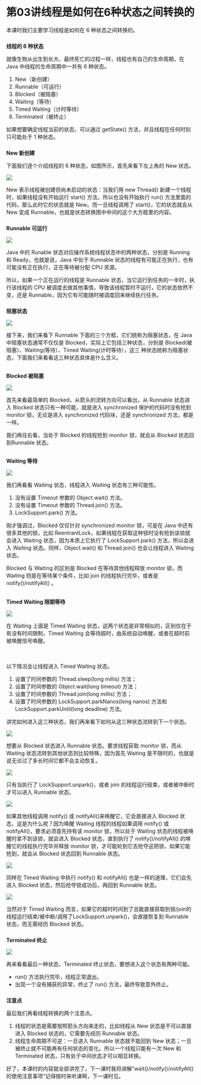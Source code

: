 # 第03讲线程是如何在6种状态之间转换的

本课时我们主要学习线程是如何在 6 种状态之间转换的。

###

**线程的 6 种状态**

就像生物从出生到长大、最终死亡的过程一样，线程也有自己的生命周期，在 Java 中线程的生命周期中一共有 6 种状态。

1. New（新创建）
2. Runnable（可运行）
3. Blocked（被阻塞）
4. Waiting（等待）
5. Timed Waiting（计时等待）
6. Terminated（被终止）

如果想要确定线程当前的状态，可以通过 getState() 方法，并且线程在任何时刻只可能处于 1 种状态。

###

&#x20;**New 新创建**               &#x20;

下面我们逐个介绍线程的 6 种状态，如图所示，首先来看下左上角的 New 状态。

![](https://s0.lgstatic.com/i/image/M00/80/24/Ciqc1F\_QfyaAFXAQAAD1xkYN7RE683.png)

New 表示线程被创建但尚未启动的状态：当我们用 new Thread() 新建一个线程时，如果线程没有开始运行 start() 方法，所以也没有开始执行 run() 方法里面的代码，那么此时它的状态就是 New。而一旦线程调用了 start()，它的状态就会从 New 变成 Runnable，也就是状态转换图中中间的这个大方框里的内容。

###

**Runnable 可运行**

![](https://s0.lgstatic.com/i/image/M00/80/24/Ciqc1F\_Qfy2ACkrLAAD2DLkc2qw212.png)

Java 中的 Runable 状态对应操作系统线程状态中的两种状态，分别是 Running 和 Ready，也就是说，Java 中处于 Runnable 状态的线程有可能正在执行，也有可能没有正在执行，正在等待被分配 CPU 资源。

&#x20;

所以，如果一个正在运行的线程是 Runnable 状态，当它运行到任务的一半时，执行该线程的 CPU 被调度去做其他事情，导致该线程暂时不运行，它的状态依然不变，还是 Runnable，因为它有可能随时被调度回来继续执行任务。

###

**阻塞状态**

![](https://s0.lgstatic.com/i/image/M00/80/24/Ciqc1F\_QfzOAYoshAAD34kLRebs212.png)

接下来，我们来看下 Runnable 下面的三个方框，它们统称为阻塞状态，在 Java 中阻塞状态通常不仅仅是 Blocked，实际上它包括三种状态，分别是 Blocked(被阻塞）、Waiting(等待）、Timed Waiting(计时等待），这三 种状态统称为阻塞状态，下面我们来看看这三种状态具体是什么含义。&#x20;

##

**Blocked 被阻塞**

![](https://s0.lgstatic.com/i/image/M00/80/2F/CgqCHl\_QfzmAT3mBAAD1O9cjB1Q393.png)

首先来看最简单的 Blocked，从箭头的流转方向可以看出，从 Runnable 状态进入 Blocked 状态只有一种可能，就是进入 synchronized 保护的代码时没有抢到 monitor 锁，无论是进入 synchronized 代码块，还是 synchronized 方法，都是一样。

&#x20;

我们再往右看，当处于 Blocked 的线程抢到 monitor 锁，就会从 Blocked 状态回到Runnable 状态。

##

**Waiting 等待**

![](https://s0.lgstatic.com/i/image/M00/80/24/Ciqc1F\_Qfz6AROaIAAD0oNZDdx0700.png)

我们再看看 Waiting 状态，线程进入 Waiting 状态有三种可能性。

1. 没有设置 Timeout 参数的 Object.wait() 方法。
2. 没有设置 Timeout 参数的 Thread.join() 方法。
3. LockSupport.park() 方法。

刚才强调过，Blocked 仅仅针对 synchronized monitor 锁，可是在 Java 中还有很多其他的锁，比如 ReentrantLock，如果线程在获取这种锁时没有抢到该锁就会进入 Waiting 状态，因为本质上它执行了 LockSupport.park() 方法，所以会进入 Waiting 状态。同样，Object.wait() 和 Thread.join() 也会让线程进入 Waiting 状态。

&#x20;

Blocked 与 Waiting 的区别是 Blocked 在等待其他线程释放 monitor 锁，而 Waiting 则是在等待某个条件，比如 join 的线程执行完毕，或者是 notify()/notifyAll() 。

##

**Timed Waiting 限期等待**

![](https://s0.lgstatic.com/i/image/M00/80/2F/CgqCHl\_Qf0aASbDHAAD1VJbPv8c632.png)

在 Waiting 上面是 Timed Waiting 状态，这两个状态是非常相似的，区别仅在于有没有时间限制，Timed Waiting 会等待超时，由系统自动唤醒，或者在超时前被唤醒信号唤醒。

\
\
以下情况会让线程进入 Timed Waiting 状态。

1. 设置了时间参数的 Thread.sleep(long millis) 方法；
2. 设置了时间参数的 Object.wait(long timeout) 方法；
3. 设置了时间参数的 Thread.join(long millis) 方法；
4. 设置了时间参数的 LockSupport.parkNanos(long nanos) 方法和 LockSupport.parkUntil(long deadline) 方法。

讲完如何进入这三种状态，我们再来看下如何从这三种状态流转到下一个状态。

![](https://s0.lgstatic.com/i/image/M00/80/24/Ciqc1F\_Qf02ALx3yAAD1Zwrli6c436.png)

想要从 Blocked 状态进入 Runnable 状态，要求线程获取 monitor 锁，而从 Waiting 状态流转到其他状态则比较特殊，因为首先 Waiting 是不限时的，也就是说无论过了多长时间它都不会主动恢复。

![](https://s0.lgstatic.com/i/image/M00/80/24/Ciqc1F\_Qf1SABGoMAAD08byRpJo570.png)

只有当执行了 LockSupport.unpark()，或者 join 的线程运行结束，或者被中断时才可以进入 Runnable 状态。

![](https://s0.lgstatic.com/i/image/M00/80/24/Ciqc1F\_Qf1qAWZ18AAD0WYzP5nY511.png)

如果其他线程调用 notify() 或 notifyAll()来唤醒它，它会直接进入 Blocked 状态，这是为什么呢？因为唤醒 Waiting 线程的线程如果调用 notify() 或 notifyAll()，要求必须首先持有该 monitor 锁，所以处于 Waiting 状态的线程被唤醒时拿不到该锁，就会进入 Blocked 状态，直到执行了 notify()/notifyAll() 的唤醒它的线程执行完毕并释放 monitor 锁，才可能轮到它去抢夺这把锁，如果它能抢到，就会从 Blocked 状态回到 Runnable 状态。

![](https://s0.lgstatic.com/i/image/M00/80/2F/CgqCHl\_Qf1-AWhOjAAD1EwUX7NE880.png)

同样在 Timed Waiting 中执行 notify() 和 notifyAll() 也是一样的道理，它们会先进入 Blocked 状态，然后抢夺锁成功后，再回到 Runnable 状态。

![](https://s0.lgstatic.com/i/image/M00/80/24/Ciqc1F\_Qf2SAdJKAAAD1noNKR4M217.png)

当然对于 Timed Waiting 而言，如果它的超时时间到了且能直接获取到锁/join的线程运行结束/被中断/调用了LockSupport.unpark()，会直接恢复到 Runnable 状态，而无需经历 Blocked 状态。

###

**Terminated 终止**

![](https://s0.lgstatic.com/i/image/M00/80/2F/CgqCHl\_Qf2qAPdCTAAD1YUKiI1s598.png)

再来看看最后一种状态，Terminated 终止状态，要想进入这个状态有两种可能。

* run() 方法执行完毕，线程正常退出。
* 出现一个没有捕获的异常，终止了 run() 方法，最终导致意外终止。

###

**注意点**

最后我们再看线程转换的两个注意点。

1. 线程的状态是需要按照箭头方向来走的，比如线程从 New 状态是不可以直接进入 Blocked 状态的，它需要先经历 Runnable 状态。
2. 线程生命周期不可逆：一旦进入 Runnable 状态就不能回到 New 状态；一旦被终止就不可能再有任何状态的变化。所以一个线程只能有一次 New 和 Terminated 状态，只有处于中间状态才可以相互转换。

好了，本课时的内容就全部讲完了，下一课时我将讲解“wait()/notify()/notifyAll() 的使用注意事项”记得按时来听课啊，下一课时见。
